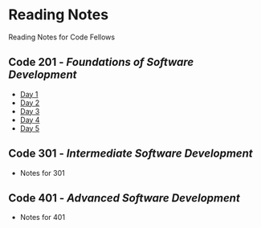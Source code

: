 # Reading Notes
Reading Notes for Code Fellows

## Code 201 - *Foundations of Software Development*
  - [Day 1](./class-01.md)
  - [Day 2](./class-02.md)
  - [Day 3](./class-03.md)
  - [Day 4](./class-04.md)
  - [Day 5](./class-05.md)

## Code 301 - *Intermediate Software Development*
  - Notes for 301

## Code 401 - *Advanced Software Development*
  - Notes for 401
